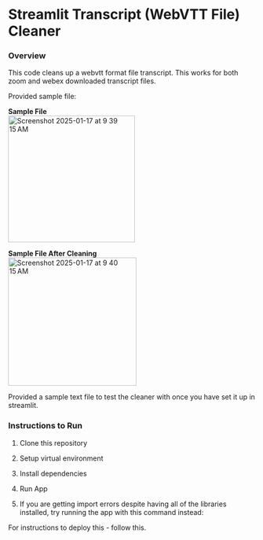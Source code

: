 # Streamlit Transcript (WebVTT File) Cleaner

### Overview

This code cleans up a webvtt format file transcript. This works for both zoom and webex downloaded transcript files. 

Provided sample file: 

**Sample File** <br />
<img width="258" alt="Screenshot 2025-01-17 at 9 39 15 AM" src="https://github.com/user-attachments/assets/6414a23b-45ff-4523-bffd-aa23e7702c43" /> <br />

**Sample File After Cleaning**<br />
<img width="261" alt="Screenshot 2025-01-17 at 9 40 15 AM" src="https://github.com/user-attachments/assets/40856106-8f9b-46d3-ab02-b8faf57eaf0c" /><br />

Provided a sample text file to test the cleaner with once you have set it up in streamlit.

### Instructions to Run
1. Clone this repository
   
2. Setup virtual environment

3. Install dependencies

4. Run App

5. If you are getting import errors despite having all of the libraries installed, try running the app with this command instead:


For instructions to deploy this - follow this. 
